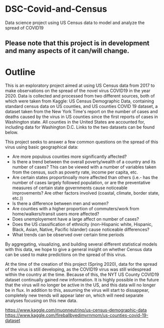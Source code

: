 # DSC-Covid-and-Census
Data science project using US Census data to model and analyze the spread of COVID19

## Please note that this project is in development and many aspects of it can/will change.

# Outline

This is an exploratory project aimed at using US Census data from 2017 to make observations on the spread of the novel virus COVID19 in the year 2020. Data is collected and processed from two different sources, both of which were taken from Kaggle: US Census Demographic Data, containing standard census data on US counties, and US counties COVID 19 dataset, a dataset taken from the New York Time's report on the number of cases and deaths caused by the virus in US counties since the first reports of cases in Washington state. All counties in the United States are accounted for, including data for Washington D.C. Links to the two datasets can be found below.

This project seeks to answer a few common questions on the spread of this virus using basic geographical data: 
* Are more populous counties more significantly affected?
* Is there a trend between the overall poverty/wealth of a country and its number of cases? This can be viewed with a number of variables taken from the census, such as poverty rate, income per capita, etc.
* Are certain states proportinoally more affected than others (i.e.- has the number of cases largely followed population, or are the preventative measures of certain state governments cause noticeable improvements? Are other factors involved (coastal, climate, border state, etc.))
* Is there a difference between men and women?
* Are counties with a higher proportion of commuters/work from home/walkers/transit users more affected?
* Does unemployement have a large affect on number of cases?
* Does the US classification of ethnicity (non-Hispanic white, Hispanic, Black, Asian, Native, Pacific Islander) cause noticeable differences?
* What trends can be observed over certain time periods

By aggregating, visualizing, and building several different statistical models with this data, we hope to give a general insight on whether Census data can be used to make predictions on the spread of this virus. 

At the time of the creation of this project (Spring 2020), data for the spread of the virus is still developing, as the COVID19 virus was still widespread within the country at the time. Because of this, the NYT US County COVID19 dataset continually gained new information. It is highly possible in the future that the virus will no longer be active in the US, and this data will no longer be in flux. In addition to this, assuming the virus will start to dissappear, completely new trends will appear later on, which will need separate analyses focusing on this new data.    
 
  
https://www.kaggle.com/muonneutrino/us-census-demographic-data   
https://www.kaggle.com/fireballbyedimyrnmom/us-counties-covid-19-dataset
